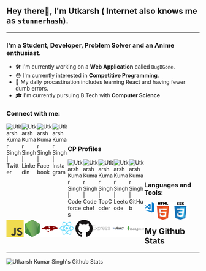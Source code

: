 ## Hey there👋, I'm Utkarsh ( Internet also knows me as ``stunnerhash``).

---
### I'm a Student, Developer, Problem Solver and an Anime enthusiast.
- 🛠  I'm currently working on a **Web Application** called ``BugBGone``.
- 😳 I'm currently interested in **Competitive Programming**.
- 🤠 My daily procastination includes learning React and having fewer dumb errors.
- 🎓 I'm currently pursuing B.Tech with **Computer Science**   

### Connect with me:
[<img align="left" alt="Utkarsh Kumar Singh | Twitter"    width="40px" src="https://cdn.jsdelivr.net/npm/simple-icons@v3/icons/twitter.svg"   />][twitter]
[<img align="left" alt="Utkarsh Kumar Singh | LinkedIn"   width="40px" src="https://cdn.jsdelivr.net/npm/simple-icons@v3/icons/linkedin.svg"  />][linkedin]
[<img align="left" alt="Utkarsh Kumar Singh | Facebook"   width="40px" src="https://cdn.jsdelivr.net/npm/simple-icons@v3/icons/facebook.svg"  />][facebook]
[<img align="left" alt="Utkarsh Kumar Singh | Instagram"  width="40px" src="https://cdn.jsdelivr.net/npm/simple-icons@v3/icons/instagram.svg" />][insta]
<br />
<br/>

### CP Profiles
[<img align="left" alt="Utkarsh Kumar Singh | Codeforces" width="40px" src="https://cdn.jsdelivr.net/npm/simple-icons@v3/icons/codeforces.svg"/>][codeforces]
[<img align="left" alt="Utkarsh Kumar Singh | Codechef"   width="40px" src="https://cdn.jsdelivr.net/npm/simple-icons@v3/icons/codechef.svg"  />][codechef]
[<img align="left" alt="Utkarsh Kumar Singh | TopCoder"   width="40px" src="https://cdn.jsdelivr.net/npm/simple-icons@v3/icons/topcoder.svg"  />][topcoder]
[<img align="left" alt="Utkarsh Kumar Singh | Leetcode"   width="40px" src="https://cdn.jsdelivr.net/npm/simple-icons@v3/icons/leetcode.svg"  />][leetcode]
[<img align="left" alt="Utkarsh Kumar Singh | GitHub"     width="40px" src="https://cdn.jsdelivr.net/npm/simple-icons@v3/icons/github.svg"    />][github]
<br/>
<br/>

### Languages and Tools:

<img align="left" alt="Visual Studio Code" width="26px" src="https://raw.githubusercontent.com/github/explore/80688e429a7d4ef2fca1e82350fe8e3517d3494d/topics/visual-studio-code/visual-studio-code.png" />
<img align="left" alt="HTML5"     width="45px" src="https://raw.githubusercontent.com/github/explore/80688e429a7d4ef2fca1e82350fe8e3517d3494d/topics/html/html.png"           />
<img align="left" alt="CSS3"      width="45px" src="https://raw.githubusercontent.com/github/explore/80688e429a7d4ef2fca1e82350fe8e3517d3494d/topics/css/css.png"             />
<img align="left" alt="JavaScript"width="45px"src="https://raw.githubusercontent.com/github/explore/80688e429a7d4ef2fca1e82350fe8e3517d3494d/topics/javascript/javascript.png"/>
<img align="left" alt="Node.js"   width="45px" src="https://raw.githubusercontent.com/github/explore/80688e429a7d4ef2fca1e82350fe8e3517d3494d/topics/nodejs/nodejs.png"       />
<img align="left" alt="MongoDB"   width="45px" src="https://raw.githubusercontent.com/github/explore/80688e429a7d4ef2fca1e82350fe8e3517d3494d/topics/mongoose/mongoose.png"   />
<img align="left" alt="React"     width="45px" src="https://raw.githubusercontent.com/github/explore/80688e429a7d4ef2fca1e82350fe8e3517d3494d/topics/react/react.png"         />
<img align="left" alt="GitHub"    width="45px" src="https://raw.githubusercontent.com/github/explore/78df643247d429f6cc873026c0622819ad797942/topics/github/github.png"       />
<img align="left" alt="MongoDB"   width="45px" src="https://raw.githubusercontent.com/github/explore/80688e429a7d4ef2fca1e82350fe8e3517d3494d/topics/express/express.png"     />
<img align="left" alt="MongoDB"   width="45px" src="https://raw.githubusercontent.com/github/explore/80688e429a7d4ef2fca1e82350fe8e3517d3494d/topics/jquery/jquery.png"       />
<img align="left" alt="MongoDB"   width="45px" src="https://raw.githubusercontent.com/github/explore/80688e429a7d4ef2fca1e82350fe8e3517d3494d/topics/mongodb/mongodb.png"     />
<br />
<br />

## My Github Stats
---
<img align="left" alt="Utkarsh Kumar Singh's Github Stats" src="https://github-readme-stats.vercel.app/api?username=stunnerhash&show_icons=true&hide_border=true">

[codeforces]: https://codeforces.com/profile/stunnerhash/

[topcoder]:   https://topcoder.com/members/stunnerhash/

[codechef]:   https://codechef.com/users/stunnerhash/

[facebook]:   https://www.facebook.com/stunnerhash/
[linkedin]:   https://linkedin.com/in/stunnerhash/

[insta]:      https://instagram.com/stunnerhash/
[leetcode]:   https://leetcode.com/stunnerhash/
[twitter]:    https://twitter.com/stunnerhash/
[github]:     https://github.com/stunnerhash/

